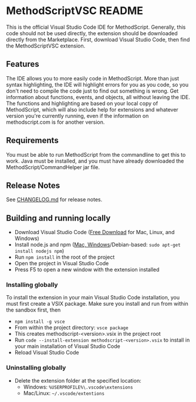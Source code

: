# MethodScriptVSC README

This is the official Visual Studio Code IDE for MethodScript. Generally, this code should not be used directly, the extension should be downloaded
directly from the Marketplace. First, download Visual Studio Code, then find the MethodScriptVSC extension.

## Features

The IDE allows you to more easily code in MethodScript. More than just syntax highlighting, the IDE will highlight errors for you as you code, so
you don't need to compile the code just to find out something is wrong. Get information about functions, events, and objects, all without leaving
the IDE. The functions and highlighting are based on your local copy of MethodScript, which will also include help for extensions and whatever
version you're currently running, even if the information on methodscript.com is for another version.

## Requirements

You must be able to run MethodScript from the commandline to get this to work. Java must be installed, and you must have already downloaded the
MethodScript/CommandHelper jar file.

## Release Notes

See [CHANGELOG.md](CHANGELOG.md) for release notes.

## Building and running locally

- Download Visual Studio Code ([Free Download](https://code.visualstudio.com/Download) for Mac, Linux, and Windows)
- Install node.js and npm ([Mac, Windows](https://nodejs.org/en/download/)/Debian-based: `sudo apt-get install nodejs npm`)
- Run `npm install` in the root of the project
- Open the project in Visual Studio Code
- Press F5 to open a new window with the extension installed

### Installing globally

To install the extension in your main Visual Studio Code installation, you must first create a VSIX package.
Make sure you install and run from within the sandbox first, then

- `npm install -g vsce`
- From within the project directory: `vsce package`
- This creates methodscript-&lt;version&gt;.vsix in the project root
- Run `code --install-extension methodscript-<version>.vsix` to install in your main installation of Visual Studio Code
- Reload Visual Studio Code

### Uninstalling globally

- Delete the extension folder at the specified location:
    - Windows: `%USERPROFILE%\.vscode\extensions`
    - Mac/Linux: `~/.vscode/extentions`
